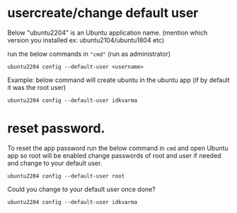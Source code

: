 # usercreate/change default user

Below "ubuntu2204" is an Ubuntu application name. (mention which version you installed ex: ubuntu2104/ubuntu1804 etc)

run the below commands in ```"cmd"``` (run as administrator)

```
ubuntu2204 config --default-user <username> 
```

Example: below command will create ubuntu in the ubuntu app (if by default it was the root user)

```
ubuntu2204 config --default-user idkvarma 
```

# reset password.

To reset the app password run the below command in ```cmd``` and open Ubuntu app so root will be enabled change passwords of root and user if needed and change to your default user.

```
ubuntu2204 config --default-user root 
```

Could you change to your default user once done?

```
ubuntu2204 config --default-user idkvarma 
```
